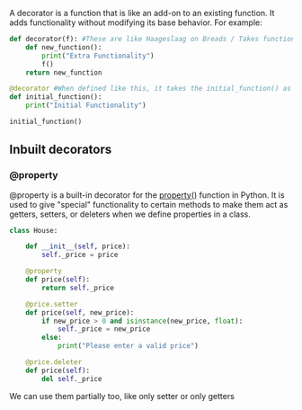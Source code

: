 A decorator is a function that is like an add-on to an existing function. It adds functionality without modifying its base behavior.
For example:

```python
def decorator(f): #These are like Haageslaag on Breads / Takes function f as argument
    def new_function():
        print("Extra Functionality")
        f()
    return new_function

@decorator #When defined like this, it takes the initial_function() as f()
def initial_function():
    print("Initial Functionality")

initial_function()
```


## Inbuilt decorators

### @property
@property is a built-in decorator for the [property()](https://docs.python.org/3/library/functions.html#property) function in Python. It is used to give "special" functionality to certain methods to make them act as getters, setters, or deleters when we define properties in a class.
```python
class House:

    def __init__(self, price):
        self._price = price

    @property
    def price(self):
        return self._price

    @price.setter
    def price(self, new_price):
        if new_price > 0 and isinstance(new_price, float):
            self._price = new_price
        else:
            print("Please enter a valid price")

    @price.deleter
    def price(self):
        del self._price
```

We can use them partially too, like only setter or only getters 
